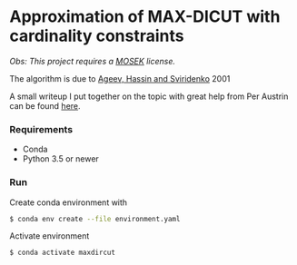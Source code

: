 # Approximation of MAX-DICUT with cardinality constraints

_Obs: This project requires a <a href="https://www.mosek.com/" target="_blank">MOSEK</a> license._

The algorithm is due to [Ageev, Hassin and Sviridenko](https://epubs.siam.org/doi/pdf/10.1137/S089548010036813X?casa_token=CFKXl1kLnxMAAAAA:rQorxrydVo3UknVN0C627EETeqaJEMuxmzy71eVJFiNGGFERSOKQ9ijD1vVUxw6RgzqIZhTu) 2001

A small writeup I put together on the topic with great help from Per Austrin can be found [here](https://github.com/ali-shahwali/max-dircut-w-gsp/blob/main/max_dicut_with_gsp_and_unbalanced_graphs.pdf).

### Requirements

- Conda
- Python 3.5 or newer

### Run

Create conda environment with

```sh
$ conda env create --file environment.yaml
```

Activate environment

```sh
$ conda activate maxdircut
```
